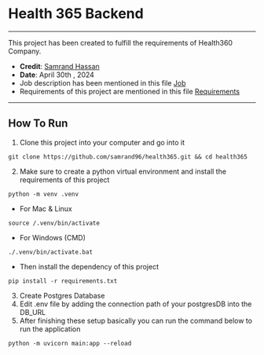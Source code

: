 # Health 365 Backend

------

This project has been created to fulfill the requirements of Health360 Company.
- **Credit**:  [Samrand Hassan](mailto:samrand96@gmail.com)
- **Date**: April 30th , 2024
- Job description has been mentioned in this file [Job](Job.md)
- Requirements of this project are mentioned in this file [Requirements](Requirements.md)

-----

## How To Run

1. Clone this project into your computer and go into it
```
git clone https://github.com/samrand96/health365.git && cd health365
```
2. Make sure to create a python virtual environment and  install the requirements of this project

```
python -m venv .venv
```
- For Mac & Linux
```
source /.venv/bin/activate
```
- For Windows (CMD)
```
./.venv/bin/activate.bat
```
- Then install the dependency of this project
```
pip install -r requirements.txt
```

3. Create Postgres Database
4. Edit .env file by adding the connection path of your postgresDB into the DB_URL
5. After finishing these setup basically you can run the command below to run the application
```
python -m uvicorn main:app --reload
```

